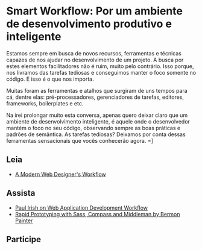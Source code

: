 # Smart Workflow: Por um ambiente de desenvolvimento produtivo e inteligente

Estamos sempre em busca de novos recursos, ferramentas e técnicas capazes de nos ajudar no desenvolvimento de um projeto. A busca por estes elementos facilitadores não é ruim, muito pelo contrário. Isso porque, nos livramos das tarefas tediosas e conseguimos manter o foco somente no código. E isso é o que nos importa.

Muitas foram as ferramentas e atalhos que surgiram de uns tempos para cá, dentre elas: pré-processadores, gerenciadores de tarefas, editores, frameworks, boilerplates e etc.

Na irei prolongar muito esta conversa, apenas quero deixar claro que um ambiente de desenvolvimento inteligente, é aquele onde o desenvolvedor mantém o foco no seu código, observando sempre as boas práticas e padrões de semântica. As tarefas tediosas? Deixamos por conta dessas ferramentas sensacionais que vocês conhecerão agora. =]


## Leia
* [A Modern Web Designer's Workflow](https://speakerdeck.com/chriscoyier/a-modern-web-designers-workflow)

## Assista
* [Paul Irish on Web Application Development Workflow](http://www.youtube.com/watch?v=vDbbz-BdyYc)
* [Rapid Prototyping with Sass, Compass and Middleman by Bermon Painter](http://www.youtube.com/watch?v=HbR3weaOpBs)

## Participe
